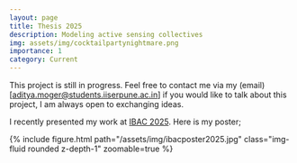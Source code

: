 ```yaml
---
layout: page
title: Thesis 2025
description: Modeling active sensing collectives
img: assets/img/cocktailpartynightmare.png
importance: 1
category: Current
---
```


This project is still in progress. Feel free to contact me via my (email)[aditya.moger@students.iiserpune.ac.in] if you would like to talk about this project, I am always open to exchanging ideas.

I recently presented my work at [IBAC 2025](https://www.ibac25.com/). Here is my poster;
<div class="row mt-3">
    <div class="col-sm mt-3 mt-md-0">
        {% include figure.html path="/assets/img/ibacposter2025.jpg" class="img-fluid rounded z-depth-1" zoomable=true %}
    </div>
</div>